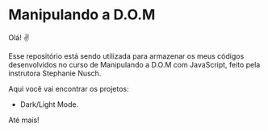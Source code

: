 # Manipulando a D.O.M

Olá! :v:

Esse repositório está sendo utilizada para armazenar os meus códigos desenvolvidos no curso de Manipulando a D.O.M com JavaScript, feito pela instrutora Stephanie Nusch.

Aqui você vai encontrar os projetos:

+ Dark/Light Mode.



Até mais!
